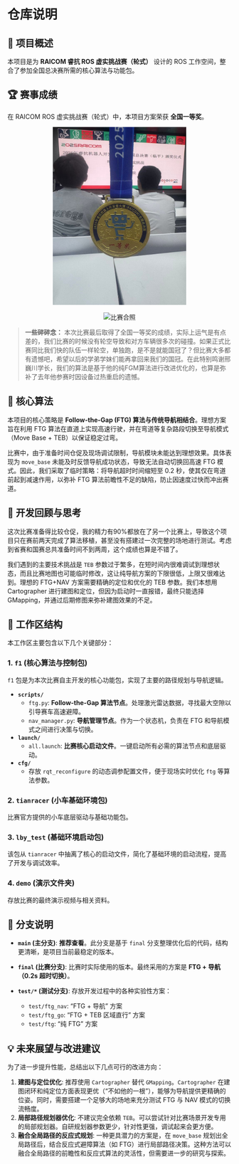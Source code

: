 # 仓库说明

## 📖 项目概述
本项目是为 **RAICOM 睿抗 ROS 虚实挑战赛（轮式）** 设计的 ROS 工作空间，整合了参加全国总决赛所需的核心算法与功能包。

## 🏆 赛事成绩
在 RAICOM ROS 虚实挑战赛（轮式）中，本项目方案荣获 **全国一等奖**。

<p align="center">
  <img src="assets/全国一等奖奖牌.jpg" alt="全国总决赛成绩" width="300">
</p>

<p align="center">
  <img src="assets/合照.jpg" alt="比赛合照" width="300">
</p>

> **一些碎碎念：**
> 本次比赛最后取得了全国一等奖的成绩，实际上运气是有点差的，我们比赛的时候没有轮空导致和对方车辆很多次的碰撞。如果正式比赛同比我们快的队伍一样轮空，单独跑，是不是就能国冠了？但比赛大多都有遗憾吧，希望以后的学弟学妹们能再拿回来我们的国冠。在此特别鸣谢邢巍川学长，我们的算法是基于他的纯FGM算法进行改进优化的，也算是弥补了去年他参赛时因设备过热重启的遗憾。

## 🚀 核心算法
本项目的核心策略是 **Follow-the-Gap (FTG) 算法与传统导航相结合**。理想方案旨在利用 FTG 算法在直道上实现高速行驶，并在弯道等复杂路段切换至导航模式（Move Base + TEB）以保证稳定过弯。

比赛中，由于准备时间仓促及现场调试限制，导航模块未能达到理想效果。具体表现为 `move_base` 未能及时反馈导航成功状态，导致无法自动切换回高速 FTG 模式。因此，我们采取了临时策略：将导航超时时间缩短至 0.2 秒，使其仅在弯道前起到减速作用，以弥补 FTG 算法前瞻性不足的缺陷，防止因速度过快而冲出赛道。

## 🤔 开发回顾与思考
这次比赛准备得比较仓促，我的精力有90%都放在了另一个比赛上，导致这个项目只在赛前两天完成了算法移植，甚至没有搭建过一次完整的场地进行测试。考虑到省赛和国赛总共准备时间不到两周，这个成绩也算是不错了。

我们遇到的主要技术挑战是 `TEB` 参数过于繁多，在短时间内很难调试到理想状态，而且比赛地图也可能临时修改，这让纯导航方案的下限很低，上限又很难达到。理想的 FTG+NAV 方案需要精确的定位和优化的 TEB 参数。我们本想用 Cartographer 进行建图和定位，但因为启动时一直报错，最终只能选择 GMapping，并通过后期修图来弥补建图效果的不足。

## 🔧 工作区结构
本工作区主要包含以下几个关键部分：

### 1. `f1` (核心算法与控制包)
`f1` 包是为本次比赛自主开发的核心功能包，实现了主要的路径规划与导航逻辑。
*   **`scripts/`**
    *   `ftg.py`: **Follow-the-Gap 算法节点**。处理激光雷达数据，寻找最大空隙以引导赛车高速避障。
    *   `nav_manager.py`: **导航管理节点**。作为一个状态机，负责在 FTG 和导航模式之间进行决策与切换。
*   **`launch/`**
    *   `all.launch`: **比赛核心启动文件**。一键启动所有必需的算法节点和底层驱动。
*   **`cfg/`**
    *   存放 `rqt_reconfigure` 的动态调参配置文件，便于现场实时优化 `ftg` 等算法参数。

### 2. `tianracer` (小车基础环境包)
比赛官方提供的小车底层驱动与基础功能包。

### 3. `lby_test` (基础环境启动包)
该包从 `tianracer` 中抽离了核心的启动文件，简化了基础环境的启动流程，提高了开发与调试效率。

### 4. `demo` (演示文件夹)
存放比赛的最终演示视频与相关资料。

## 🌿 分支说明

- **`main` (主分支)**: **推荐查看**。此分支是基于 `final` 分支整理优化后的代码，结构更清晰，是项目当前最稳定的版本。

- **`final` (比赛分支)**: 比赛时实际使用的版本。最终采用的方案是 **FTG + 导航（0.2s 超时切换）**。

- **`test/*` (测试分支)**: 存放开发过程中的各种实验性方案：
  - `test/ftg_nav`: “FTG + 导航” 方案
  - `test/ftg_go`: “FTG + TEB 区域直行” 方案
  - `test/ftg`: “纯 FTG” 方案

## 💡 未来展望与改进建议
为了进一步提升性能，总结出以下几点可行的改进方向：

1.  **建图与定位优化**: 推荐使用 `Cartographer` 替代 `GMapping`。`Cartographer` 在建图闭环和纯定位方面表现更优（“不如他的一根”），能够为导航提供更精确的位姿。同时，需要搭建一个足够大的场地来充分测试 FTG 与 NAV 模式的切换流畅度。
2.  **局部路径规划器优化**: 不建议完全依赖 `TEB`。可以尝试针对比赛场景开发专用的局部规划器。自研规划器参数更少，针对性更强，调试起来会更方便。
3.  **融合全局路径的反应式规划**: 一种更具潜力的方案是，在 `move_base` 规划出全局路径后，结合反应式避障算法（如 FTG）进行局部路径决策。这种方法可以融合全局路径的前瞻性和反应式算法的灵活性，但需要进一步的研究与探索。

